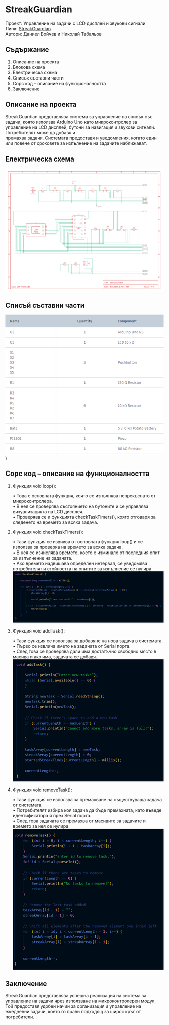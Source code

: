 # StreakGuardian

  Проект: Управление на задачи с LCD дисплей и звукови сигнали\
  Линк: [StreakGuardian](https://www.tinkercad.com/things/0tV2b2Z61Eg-streakguardian?sharecode=tgJFQMRcx6EPmfGByvTDXxup4JUwryxY2E45k7h1VzQ)\
  Автори: Даниел Бойчев и Николай Табальов 

## Съдържание
  
  1. Описание на проекта
  2. Блокова схема
  3. Електрическа схема
  4. Списък съставни части
  5. Сорс код – описание на функционалността
  6. Заключение

## Описание на проекта

  StreakGuardian представлява система за управление на списък със задачи, която използва Arduino Uno като микроконтролер за управление на LCD дисплей, 
  бутони за навигация и звукови сигнали. Потребителят може да добавя и   
  премахва задачи. Системата предоставя и уведомления, когато един или повече от сроковете за изпълнение на задачите наближават.
   
## Електрическа схема
  
  ![Scheme](https://github.com/nikolaytabalyov/StreakGuardian/blob/main/images/%D0%95%D0%BB%D0%B5%D0%BA%D1%82%D1%80%D0%B8%D1%87%D0%B5%D1%81%D0%BA%D0%B0%20%D0%A1%D1%85%D0%B5%D0%BC%D0%B0.png)

##  Списъй съставни части

![Components](https://github.com/nikolaytabalyov/StreakGuardian/blob/main/images/Components.png)\

## Сорс код – описание на функционалността

1.	Функция void loop():
 
    •	Това е основната функция, която се изпълнява непрекъснато от микроконтролера.\
    •	В нея се проверява състоянието на бутоните и се управлява визуализацията на LCD дисплея.\
    •	Проверява се и функцията checkTaskTimers(), която отговаря за следенето на времето за всяка задача.

2.	Функция void checkTaskTimers():

    •	Тази функция се извиква от основната функция loop() и се използва за проверка на времето за всяка задача.\
    •	В нея се изчислява времето, което е изминало от последния опит за изпълнение на задачата.\
    •	Ако времето надвишава определен интервал, се уведомява потребителят и стойността на опитите за изпълнение се нулира.\
![checkTaskTimers](https://github.com/nikolaytabalyov/StreakGuardian/blob/main/images/CheckTaskTimer.png)

3.	Функция void addTask():

    •	Тази функция се използва за добавяне на нова задача в системата.\
    •	Първо се извлича името на задачата от Serial порта.\
    •	След това се проверява дали има достатъчно свободно място в масива и ако има, задачата се добавя.\
![addTask](https://github.com/nikolaytabalyov/StreakGuardian/blob/main/images/AddTask.png)

4.	Функция void removeTask():

    •	Тази функция се използва за премахване на съществуваща задача от системата.\
    •	Потребителят избира коя задача да бъде премахната, като въведе идентификатора ѝ през Serial порта.\
    •	След това задачата се премахва от масивите за задачите и времето за нея се нулира.\
![removeTask](https://github.com/nikolaytabalyov/StreakGuardian/blob/main/images/RomoveTask.png)

## Заключение

  StreakGuardian представлява успешна реализация на система за управление на задачи чрез използване на микроконтролерен модул. Той предоставя удобен начин за организация и управление на ежедневни задачи, което го прави       подходящ за широк кръг от потребители.
